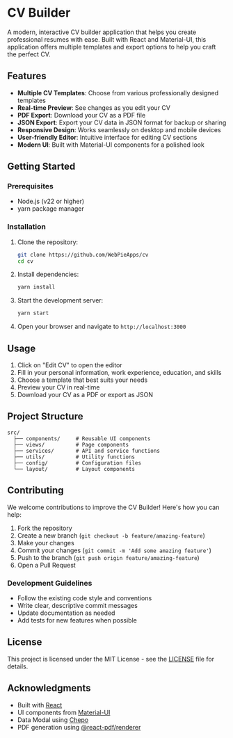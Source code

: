 # CV Builder

A modern, interactive CV builder application that helps you create professional resumes with ease. Built with React and Material-UI, this application offers multiple templates and export options to help you craft the perfect CV.

## Features

- **Multiple CV Templates**: Choose from various professionally designed templates
- **Real-time Preview**: See changes as you edit your CV
- **PDF Export**: Download your CV as a PDF file
- **JSON Export**: Export your CV data in JSON format for backup or sharing
- **Responsive Design**: Works seamlessly on desktop and mobile devices
- **User-friendly Editor**: Intuitive interface for editing CV sections
- **Modern UI**: Built with Material-UI components for a polished look

## Getting Started

### Prerequisites

- Node.js (v22 or higher)
- yarn package manager

### Installation

1. Clone the repository:
   ```bash
   git clone https://github.com/WebPieApps/cv
   cd cv
   ```

2. Install dependencies:
   ```bash
   yarn install
   ```

3. Start the development server:
   ```bash
   yarn start
   ```

4. Open your browser and navigate to `http://localhost:3000`

## Usage

1. Click on "Edit CV" to open the editor
2. Fill in your personal information, work experience, education, and skills
3. Choose a template that best suits your needs
4. Preview your CV in real-time
5. Download your CV as a PDF or export as JSON

## Project Structure

```
src/
  ├── components/     # Reusable UI components
  ├── views/          # Page components
  ├── services/       # API and service functions
  ├── utils/          # Utility functions
  ├── config/         # Configuration files
  └── layout/         # Layout components
```

## Contributing

We welcome contributions to improve the CV Builder! Here's how you can help:

1. Fork the repository 
2. Create a new branch (`git checkout -b feature/amazing-feature`)
3. Make your changes
4. Commit your changes (`git commit -m 'Add some amazing feature'`)
5. Push to the branch (`git push origin feature/amazing-feature`)
6. Open a Pull Request

### Development Guidelines

- Follow the existing code style and conventions
- Write clear, descriptive commit messages
- Update documentation as needed
- Add tests for new features when possible

## License

This project is licensed under the MIT License - see the [LICENSE](LICENSE) file for details.

## Acknowledgments

- Built with [React](https://reactjs.org/)
- UI components from [Material-UI](https://mui.com/)
- Data Modal using [Chepo](https://hidaytrahman.github.io/chepo/)
- PDF generation using [@react-pdf/renderer](https://react-pdf.org/)


